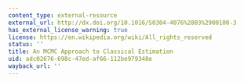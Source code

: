 ```yaml
---
content_type: external-resource
external_url: http://dx.doi.org/10.1016/S0304-4076%2803%2900100-3
has_external_license_warning: true
license: https://en.wikipedia.org/wiki/All_rights_reserved
status: ''
title: An MCMC Approach to Classical Estimation
uid: adc02676-698c-47ed-af66-112be979348e
wayback_url: ''
---
```

